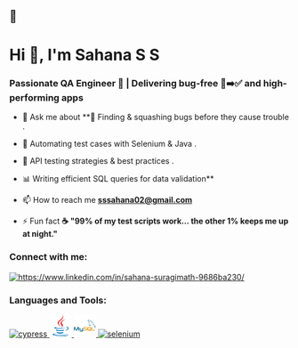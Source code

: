 ## 🙏

<h1 align="left">Hi 👋, I'm Sahana S S</h1>
<h3 align="left">Passionate QA Engineer 🚀 | Delivering bug-free 🐞➡️✅ and high-performing apps</h3>

- 💬 Ask me about **🐞 Finding & squashing bugs before they cause trouble .
-  🤖 Automating test cases with Selenium & Java .
-  🔗 API testing strategies & best practices .
-  📊 Writing efficient SQL queries for data validation**

- 📫 How to reach me **sssahana02@gmail.com**

- ⚡ Fun fact **☕ "99% of my test scripts work… the other 1% keeps me up at night."**

<h3 align="left">Connect with me:</h3>
<p align="left">
<a href="https://linkedin.com/in/https://www.linkedin.com/in/sahana-suragimath-9686ba230/" target="blank"><img align="center" src="https://raw.githubusercontent.com/rahuldkjain/github-profile-readme-generator/master/src/images/icons/Social/linked-in-alt.svg" alt="https://www.linkedin.com/in/sahana-suragimath-9686ba230/" height="30" width="40" /></a>
</p>

<h3 align="left">Languages and Tools:</h3>
<p align="left"> <a href="https://www.cypress.io" target="_blank" rel="noreferrer"> <img src="https://raw.githubusercontent.com/simple-icons/simple-icons/6e46ec1fc23b60c8fd0d2f2ff46db82e16dbd75f/icons/cypress.svg" alt="cypress" width="40" height="40"/> </a> <a href="https://www.java.com" target="_blank" rel="noreferrer"> <img src="https://raw.githubusercontent.com/devicons/devicon/master/icons/java/java-original.svg" alt="java" width="40" height="40"/> </a> <a href="https://www.mysql.com/" target="_blank" rel="noreferrer"> <img src="https://raw.githubusercontent.com/devicons/devicon/master/icons/mysql/mysql-original-wordmark.svg" alt="mysql" width="40" height="40"/> </a> <a href="https://www.selenium.dev" target="_blank" rel="noreferrer"> <img src="https://raw.githubusercontent.com/detain/svg-logos/780f25886640cef088af994181646db2f6b1a3f8/svg/selenium-logo.svg" alt="selenium" width="40" height="40"/> </a> </p>

